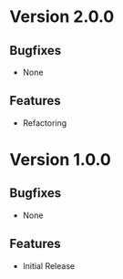 # Version 2.0.0

## Bugfixes

* None

## Features

* Refactoring

# Version 1.0.0

## Bugfixes

* None

## Features

* Initial Release
